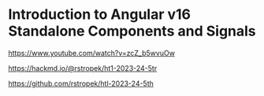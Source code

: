 # Introduction to Angular v16 Standalone Components and Signals

https://www.youtube.com/watch?v=zcZ_b5wvuOw

https://hackmd.io/@rstropek/ht1-2023-24-5tr

https://github.com/rstropek/htl-2023-24-5th
